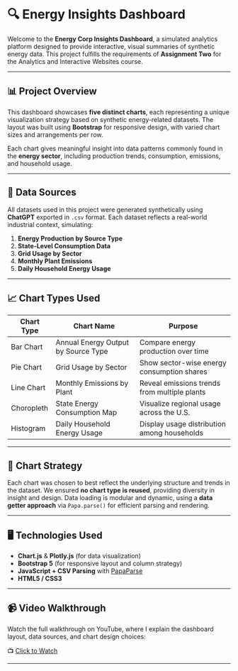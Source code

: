 # 🔍 Energy Insights Dashboard

Welcome to the **Energy Corp Insights Dashboard**, a simulated analytics platform designed to provide interactive, visual summaries of synthetic energy data. This project fulfills the requirements of **Assignment Two** for the Analytics and Interactive Websites course.

---

## 📊 Project Overview

This dashboard showcases **five distinct charts**, each representing a unique visualization strategy based on synthetic energy-related datasets. The layout was built using **Bootstrap** for responsive design, with varied chart sizes and arrangements per row.

Each chart gives meaningful insight into data patterns commonly found in the **energy sector**, including production trends, consumption, emissions, and household usage.

---

## 📁 Data Sources

All datasets used in this project were generated synthetically using **ChatGPT** exported in `.csv` format. Each dataset reflects a real-world industrial context, simulating:

1. **Energy Production by Source Type**
2. **State-Level Consumption Data**
3. **Grid Usage by Sector**
4. **Monthly Plant Emissions**
5. **Daily Household Energy Usage**

---

## 📈 Chart Types Used

| Chart Type   | Chart Name                                    | Purpose                                      |
|--------------|-----------------------------------------------|----------------------------------------------|
| Bar Chart    | Annual Energy Output by Source Type           | Compare energy production over time          |
| Pie Chart    | Grid Usage by Sector                          | Show sector-wise energy consumption shares   |
| Line Chart   | Monthly Emissions by Plant                    | Reveal emissions trends from multiple plants |
| Choropleth   | State Energy Consumption Map                  | Visualize regional usage across the U.S.     |
| Histogram    | Daily Household Energy Usage                  | Display usage distribution among households  |

---

## 🧠 Chart Strategy

Each chart was chosen to best reflect the underlying structure and trends in the dataset. We ensured **no chart type is reused**, providing diversity in insight and design. Data loading is modular and dynamic, using a **data getter approach** via `Papa.parse()` for efficient parsing and rendering.

---

## 🖥️ Technologies Used

- **Chart.js** & **Plotly.js** (for data visualization)
- **Bootstrap 5** (for responsive layout and column strategy)
- **JavaScript + CSV Parsing** with [PapaParse](https://www.papaparse.com/)
- **HTML5 / CSS3**

---

## 📹 Video Walkthrough

Watch the full walkthrough on YouTube, where I explain the dashboard layout, data sources, and chart design choices:

📺 [Click to Watch](https://youtu.be/PP44i7Z0AcY)

---

